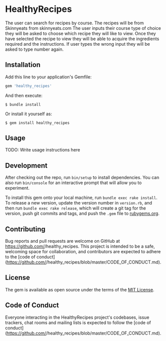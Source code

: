 # HealthyRecipes

The user can search for recipes by course. The recipes will be from Skinnyeats from skinnyeats.com
The user  inputs their course type of choice they will be asked to choose which recipe they will like to view. 
Once they have selected the recipe to view they will be able to acquire the ingredients required and the instructions. 
If user types the wrong input they will be asked to type number again.

## Installation

Add this line to your application's Gemfile:

```ruby
gem 'healthy_recipes'
```

And then execute:

    $ bundle install

Or install it yourself as:

    $ gem install healthy_recipes

## Usage

TODO: Write usage instructions here

## Development

After checking out the repo, run `bin/setup` to install dependencies. You can also run `bin/console` for an interactive prompt that will allow you to experiment.

To install this gem onto your local machine, run `bundle exec rake install`. To release a new version, update the version number in `version.rb`, and then run `bundle exec rake release`, which will create a git tag for the version, push git commits and tags, and push the `.gem` file to [rubygems.org](https://rubygems.org).

## Contributing

Bug reports and pull requests are welcome on GitHub at https://github.com/<github username>/healthy_recipes. This project is intended to be a safe, welcoming space for collaboration, and contributors are expected to adhere to the [code of conduct](https://github.com/<github username>/healthy_recipes/blob/master/CODE_OF_CONDUCT.md).


## License

The gem is available as open source under the terms of the [MIT License](https://opensource.org/licenses/MIT).

## Code of Conduct

Everyone interacting in the HealthyRecipes project's codebases, issue trackers, chat rooms and mailing lists is expected to follow the [code of conduct](https://github.com/<github username>/healthy_recipes/blob/master/CODE_OF_CONDUCT.md).
